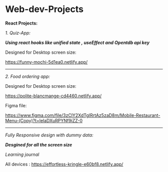 # Web-dev-Projects

**React Projects:**

*1. Quiz-App:*

***Using react hooks like unified state , useEffect and Opentdb api key***

Designed for Desktop screen size:

https://funny-mochi-5d1ea0.netlify.app/

---

*2. Food ordering app:*
 
 Designed for Desktop screen size:
 
 https://polite-blancmange-cd4460.netlify.app/

Figma file:

https://www.figma.com/file/3zClY2XdTgIRrtAz5zaD8m/Mobile-Restaurant-Menu-(Copy)?t=lelaDXuRPYNf9iZZ-0

---

*Fully Responsive design with dummy data:*

***Desgined for all the screen size***

*Learning journal*

All devices : https://effortless-kringle-e60bf8.netlify.app/





